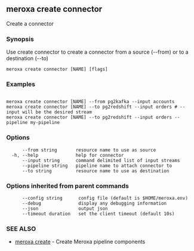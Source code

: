 ## meroxa create connector

Create a connector

### Synopsis

Use create connector to create a connector from a source (--from) or to a destination (--to)

```
meroxa create connector [NAME] [flags]
```

### Examples

```

meroxa create connector [NAME] --from pg2kafka --input accounts 
meroxa create connector [NAME] --to pg2redshift --input orders # --input will be the desired stream 
meroxa create connector [NAME] --to pg2redshift --input orders --pipeline my-pipeline

```

### Options

```
      --from string       resource name to use as source
  -h, --help              help for connector
      --input string      command delimited list of input streams
      --pipeline string   pipeline name to attach connector to
      --to string         resource name to use as destination
```

### Options inherited from parent commands

```
      --config string      config file (default is $HOME/meroxa.env)
      --debug              display any debugging information
      --json               output json
      --timeout duration   set the client timeout (default 10s)
```

### SEE ALSO

* [meroxa create](meroxa_create.md)	 - Create Meroxa pipeline components

